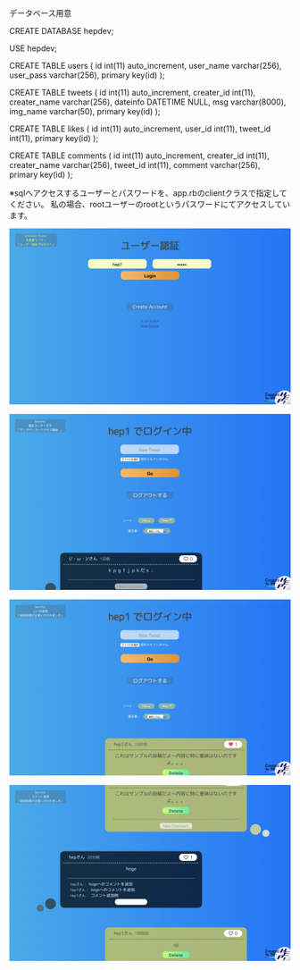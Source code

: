 
データベース用意

CREATE DATABASE hepdev;

USE hepdev;

CREATE TABLE users (
  id int(11) auto_increment,
  user_name varchar(256),
  user_pass varchar(256),
  primary key(id)
);

CREATE TABLE tweets (
  id int(11) auto_increment,
  creater_id int(11),
  creater_name varchar(256),
  dateinfo DATETIME NULL,
  msg varchar(8000),
  img_name varchar(50),
  primary key(id)
);

CREATE TABLE likes (
  id int(11) auto_increment,
  user_id int(11),
  tweet_id int(11),
  primary key(id)
);


CREATE TABLE comments (
  id int(11) auto_increment,
  creater_id int(11),
  creater_name varchar(256),
  tweet_id int(11),
  comment varchar(256),
  primary key(id)
);



※sqlへアクセスするユーザーとパスワードを、app.rbのclientクラスで指定してください。
私の場合、rootユーザーのrootというパスワードにてアクセスしています。

![参考画像_1](https://raw.githubusercontent.com/HidetoNakasone/sinatra-sample-MyWork/master/README_imgs/01.png)

![参考画像_2](https://raw.githubusercontent.com/HidetoNakasone/sinatra-sample-MyWork/master/README_imgs/02.png)

![参考画像_3](https://raw.githubusercontent.com/HidetoNakasone/sinatra-sample-MyWork/master/README_imgs/03.png)

![参考画像_4](https://raw.githubusercontent.com/HidetoNakasone/sinatra-sample-MyWork/master/README_imgs/04.png)
